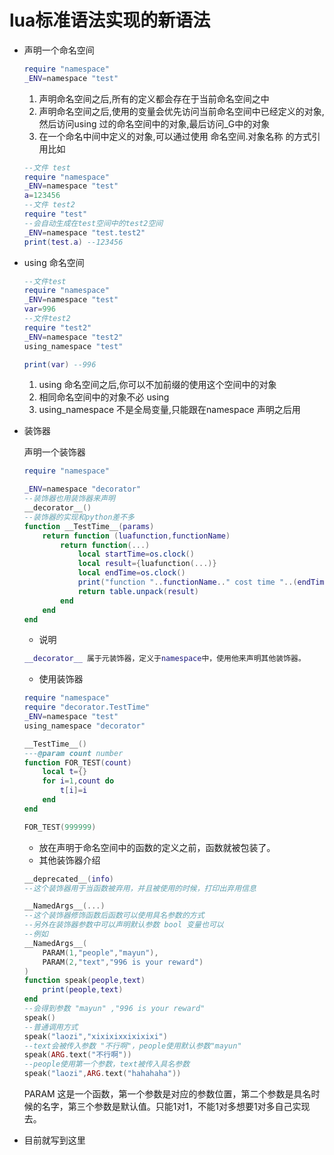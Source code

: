 # lua标准语法实现的新语法

* 声明一个命名空间

    ```lua
    require "namespace"
    _ENV=namespace "test"
    ```

    1. 声明命名空间之后,所有的定义都会存在于当前命名空间之中
    2. 声明命名空间之后,使用的变量会优先访问当前命名空间中已经定义的对象,然后访问using 过的命名空间中的对象,最后访问_G中的对象
    3. 在一个命名中间中定义的对象,可以通过使用 命名空间.对象名称 的方式引用比如
    
    ```lua
    --文件 test
    require "namespace"
    _ENV=namespace "test"
    a=123456
    --文件 test2
    require "test"
    --会自动生成在test空间中的test2空间
    _ENV=namespace "test.test2"
    print(test.a) --123456
    ```

* using 命名空间

    ```lua
    --文件test
    require "namespace"
    _ENV=namespace "test"
    var=996
    --文件test2
    require "test2"
    _ENV=namespace "test2"
    using_namespace "test"

    print(var) --996

    ```

    1. using 命名空间之后,你可以不加前缀的使用这个空间中的对象
    2. 相同命名空间中的对象不必 using
    3. using_namespace 不是全局变量,只能跟在namespace 声明之后用

* 装饰器

    声明一个装饰器

    ```lua
    require "namespace"

    _ENV=namespace "decorator"
    --装饰器也用装饰器来声明
    __decorator__()
    --装饰器的实现和python差不多
    function __TestTime__(params)
        return function (luafunction,functionName)
            return function(...)
                local startTime=os.clock()
                local result={luafunction(...)}
                local endTime=os.clock()
                print("function "..functionName.." cost time "..(endTime-startTime).." s")
                return table.unpack(result)
            end
        end
    end

    ```

    * 说明

    ```lua
    __decorator__ 属于元装饰器，定义于namespace中，使用他来声明其他装饰器。

    ```

    * 使用装饰器

    ```lua
    require "namespace"
    require "decorator.TestTime"
    _ENV=namespace "test"
    using_namespace "decorator"

    __TestTime__()
    ---@param count number
    function FOR_TEST(count)
        local t={}
        for i=1,count do
            t[i]=i
        end
    end

    FOR_TEST(999999)
    ```

    * 放在声明于命名空间中的函数的定义之前，函数就被包装了。
    * 其他装饰器介绍

    ```lua
    __deprecated__(info) 
    --这个装饰器用于当函数被弃用，并且被使用的时候，打印出弃用信息
    ```

    ```lua
    __NamedArgs__(...)
    --这个装饰器修饰函数后函数可以使用具名参数的方式
    --另外在装饰器参数中可以声明默认参数 bool 变量也可以
    --例如
    __NamedArgs__(
        PARAM(1,"people","mayun"),
        PARAM(2,"text","996 is your reward")
    )
    function speak(people,text)
        print(people,text)
    end
    --会得到参数 "mayun" ,"996 is your reward"
    speak()
    --普通调用方式
    speak("laozi","xixixixxixixixi")
    --text会被传入参数 "不行啊"，people使用默认参数"mayun"
    speak(ARG.text("不行啊"))
    --people使用第一个参数，text被传入具名参数
    speak("laozi",ARG.text("hahahaha"))
    ```
    
    PARAM 这是一个函数，第一个参数是对应的参数位置，第二个参数是具名时候的名字，第三个参数是默认值。只能1对1，不能1对多想要1对多自己实现去。

* 目前就写到这里
